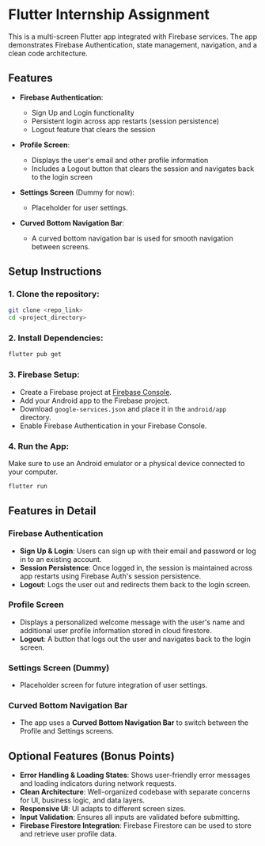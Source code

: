 
# Flutter Internship Assignment

This is a multi-screen Flutter app integrated with Firebase services. The app demonstrates Firebase Authentication, state management, navigation, and a clean code architecture.

## Features

* **Firebase Authentication**:

  * Sign Up and Login functionality
  * Persistent login across app restarts (session persistence)
  * Logout feature that clears the session

* **Profile Screen**:

  * Displays the user's email and other profile information 
  * Includes a Logout button that clears the session and navigates back to the login screen

* **Settings Screen** (Dummy for now):

  * Placeholder for user settings.

* **Curved Bottom Navigation Bar**:

  * A curved bottom navigation bar is used for smooth navigation between screens.

## Setup Instructions

### 1. Clone the repository:

```bash
git clone <repo_link>
cd <project_directory>
```

### 2. Install Dependencies:

```bash
flutter pub get
```

### 3. Firebase Setup:

* Create a Firebase project at [Firebase Console](https://console.firebase.google.com/).
* Add your Android app to the Firebase project.
* Download `google-services.json` and place it in the `android/app` directory.
* Enable Firebase Authentication in your Firebase Console.

### 4. Run the App:

Make sure to use an Android emulator or a physical device connected to your computer.

```bash
flutter run
```

## Features in Detail

### Firebase Authentication

* **Sign Up & Login**: Users can sign up with their email and password or log in to an existing account.
* **Session Persistence**: Once logged in, the session is maintained across app restarts using Firebase Auth's session persistence.
* **Logout**: Logs the user out and redirects them back to the login screen.

### Profile Screen

* Displays a personalized welcome message with the user's name and additional user profile information stored in cloud firestore.
* **Logout**: A button that logs out the user and navigates back to the login screen.

### Settings Screen (Dummy)

* Placeholder screen for future integration of user settings.

### Curved Bottom Navigation Bar

* The app uses a **Curved Bottom Navigation Bar** to switch between the Profile and Settings screens.

## Optional Features (Bonus Points)

* **Error Handling & Loading States**: Shows user-friendly error messages and loading indicators during network requests.
* **Clean Architecture**: Well-organized codebase with separate concerns for UI, business logic, and data layers.
* **Responsive UI**: UI adapts to different screen sizes.
* **Input Validation**: Ensures all inputs are validated before submitting.
* **Firebase Firestore Integration**: Firebase Firestore can be used to store and retrieve user profile data.


